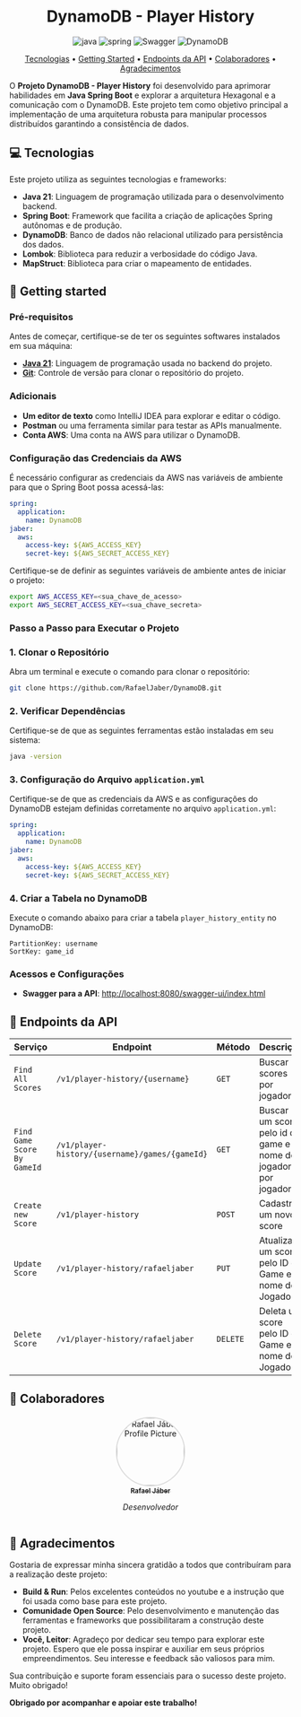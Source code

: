 [JAVA_BADGE]: https://img.shields.io/badge/java-%23ED8B00.svg?style=for-the-badge&logo=openjdk&logoColor=white
[SPRING_BADGE]: https://img.shields.io/badge/spring-%236DB33F.svg?style=for-the-badge&logo=spring&logoColor=white
[SWAGGER_BADGE]: https://img.shields.io/badge/-Swagger-%23Clojure?style=for-the-badge&logo=swagger&logoColor=white
[DYNAMODB_BADGE]: https://img.shields.io/badge/Amazon%20DynamoDB-4053D6?style=for-the-badge&logo=Amazon%20DynamoDB&logoColor=white

<h1 align="center" style="font-weight: bold;">DynamoDB - Player History</h1>

<div style="text-align: center;">

![java][JAVA_BADGE]
![spring][SPRING_BADGE]
![Swagger][SWAGGER_BADGE]
![DynamoDB][DYNAMODB_BADGE]

</div>

<p align="center">
 <a href="#tech">Tecnologias</a> • 
 <a href="#started">Getting Started</a> • 
 <a href="#routes">Endpoints da API</a> •
 <a href="#colab">Colaboradores</a> • 
 <a href="#thanks">Agradecimentos</a>
</p>

O **Projeto DynamoDB - Player History** foi desenvolvido para aprimorar habilidades em **Java Spring Boot** e explorar a arquitetura Hexagonal e a comunicação com o DynamoDB. Este projeto tem como objetivo principal a implementação de uma arquitetura robusta para manipular processos distribuídos garantindo a consistência de dados.

## 💻 Tecnologias

Este projeto utiliza as seguintes tecnologias e frameworks:

- **Java 21**: Linguagem de programação utilizada para o desenvolvimento backend.
- **Spring Boot**: Framework que facilita a criação de aplicações Spring autônomas e de produção.
- **DynamoDB**: Banco de dados não relacional utilizado para persistência dos dados.
- **Lombok**: Biblioteca para reduzir a verbosidade do código Java.
- **MapStruct**: Biblioteca para criar o mapeamento de entidades.

<h2 id="started">🚀 Getting started</h2>

### Pré-requisitos

Antes de começar, certifique-se de ter os seguintes softwares instalados em sua máquina:

- **[Java 21](https://www.oracle.com/java/technologies/javase-jdk21-downloads.html)**: Linguagem de programação usada no backend do projeto.
- **[Git](https://git-scm.com/)**: Controle de versão para clonar o repositório do projeto.

### Adicionais

- **Um editor de texto** como IntelliJ IDEA para explorar e editar o código.
- **Postman** ou uma ferramenta similar para testar as APIs manualmente.
- **Conta AWS**: Uma conta na AWS para utilizar o DynamoDB.

### Configuração das Credenciais da AWS

É necessário configurar as credenciais da AWS nas variáveis de ambiente para que o Spring Boot possa acessá-las:

```yaml
spring:
  application:
    name: DynamoDB
jaber:
  aws:
    access-key: ${AWS_ACCESS_KEY}
    secret-key: ${AWS_SECRET_ACCESS_KEY}
```

Certifique-se de definir as seguintes variáveis de ambiente antes de iniciar o projeto:

```bash
export AWS_ACCESS_KEY=<sua_chave_de_acesso>
export AWS_SECRET_ACCESS_KEY=<sua_chave_secreta>
```

### Passo a Passo para Executar o Projeto

### 1. Clonar o Repositório

Abra um terminal e execute o comando para clonar o repositório:

```bash
git clone https://github.com/RafaelJaber/DynamoDB.git
```

### 2. Verificar Dependências

Certifique-se de que as seguintes ferramentas estão instaladas em seu sistema:

```bash
java -version
```

### 3. Configuração do Arquivo `application.yml`

Certifique-se de que as credenciais da AWS e as configurações do DynamoDB estejam definidas corretamente no arquivo `application.yml`:

```yaml
spring:
  application:
    name: DynamoDB
jaber:
  aws:
    access-key: ${AWS_ACCESS_KEY}
    secret-key: ${AWS_SECRET_ACCESS_KEY}
```

### 4. Criar a Tabela no DynamoDB

Execute o comando abaixo para criar a tabela `player_history_entity` no DynamoDB:

```text
PartitionKey: username
SortKey: game_id
```



### Acessos e Configurações

- **Swagger para a API**: [http://localhost:8080/swagger-ui/index.html](http://localhost:8080/swagger-ui/index.html#/)

<h2 id="routes">📍 Endpoints da API</h2>

| **Serviço**                 | **Endpoint**                                   | **Método** | **Descrição**                                                 |
|-----------------------------|------------------------------------------------|------------|---------------------------------------------------------------|
| `Find All Scores`           | `/v1/player-history/{username}`                | `GET`      | Buscar scores por jogador                                     |
| `Find Game Score By GameId` | `/v1/player-history/{username}/games/{gameId}` | `GET`      | Buscar um score pelo id do game e nome do jogador por jogador |
| `Create new Score`          | `/v1/player-history`                           | `POST`     | Cadastra um novo score                                        |
| `Update Score`              | `/v1/player-history/rafaeljaber`               | `PUT`      | Atualiza um score pelo ID do Game e nome do Jogador           |
| `Delete Score`              | `/v1/player-history/rafaeljaber`               | `DELETE`   | Deleta um score pelo ID do Game e nome do Jogador             |


<h2 id="colab">🤝 Colaboradores</h2>

<div style="display: flex; justify-content: space-around; align-items: center; margin-top: 20px;">

  <div style="text-align: center;">
    <a href="https://github.com/rafaeljaber" target="_blank">
      <img src="https://github.com/rafaeljaber.png" width="120px;" alt="Rafael Jáber Profile Picture" style="border-radius: 50%; border: 2px solid #ddd;"/>
      <br>
      <sub>
        <b>Rafael Jáber</b>
      </sub>
    </a>
    <p style="font-style: italic;">Desenvolvedor</p>
  </div>

</div>

<h2 id="thanks">🙏 Agradecimentos</h2>

Gostaria de expressar minha sincera gratidão a todos que contribuíram para a realização deste projeto:

- **Build & Run**: Pelos excelentes conteúdos no youtube e a instrução que foi usada como base para este projeto.
- **Comunidade Open Source**: Pelo desenvolvimento e manutenção das ferramentas e frameworks que possibilitaram a construção deste projeto.
- **Você, Leitor**: Agradeço por dedicar seu tempo para explorar este projeto. Espero que ele possa inspirar e auxiliar em seus próprios empreendimentos. Seu interesse e feedback são valiosos para mim.

Sua contribuição e suporte foram essenciais para o sucesso deste projeto. Muito obrigado!

**Obrigado por acompanhar e apoiar este trabalho!**